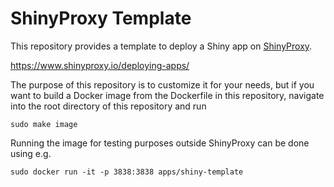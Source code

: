 
# ShinyProxy Template

This repository provides a template to deploy a Shiny app on [ShinyProxy](https://www.shinyproxy.io).

https://www.shinyproxy.io/deploying-apps/

The purpose of this repository is to customize it for your needs, but if you want to build a Docker image from the Dockerfile in this repository, navigate into the root directory of this repository and run

```
sudo make image
```

Running the image for testing purposes outside ShinyProxy can be done using e.g.

```
sudo docker run -it -p 3838:3838 apps/shiny-template
```


